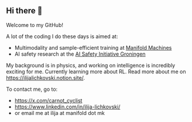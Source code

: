 ## Hi there 👋

Welcome to my GitHub!

A lot of the coding I do these days is aimed at:
- Multimodality and sample-efficient training at [Manifold Machines](https://manifold.mk/)
- AI safety research at the [AI Safety Initiative Groningen](https://www.aisig.org/)

My background is in physics, and working on intelligence is incredibly exciting for me. Currently learning more about RL. Read more about me on https://ilijalichkovski.notion.site/.

To contact me, go to:
- https://x.com/carnot_cyclist
- https://www.linkedin.com/in/ilija-lichkovski/
- or email me at ilija at manifold dot mk



<!--
**ilijalichkovski/ilijalichkovski** is a ✨ _special_ ✨ repository because its `README.md` (this file) appears on your GitHub profile.

Here are some ideas to get you started:

- 🔭 I’m currently working on ...
- 🌱 I’m currently learning ...
- 👯 I’m looking to collaborate on ...
- 🤔 I’m looking for help with ...
- 💬 Ask me about ...
- 📫 How to reach me: ...
- 😄 Pronouns: ...
- ⚡ Fun fact: ...
-->
